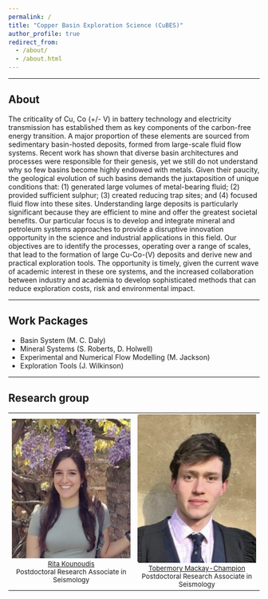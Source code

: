 ```yaml
---
permalink: /
title: "Copper Basin Exploration Science (CuBES)"
author_profile: true
redirect_from: 
  - /about/
  - /about.html
---
```


---
## About
The criticality of Cu, Co (+/- V) in battery technology and electricity transmission has established them as key components of the carbon-free energy transition. A major proportion of these elements are sourced from sedimentary basin-hosted deposits, formed from large-scale fluid flow systems. Recent work has shown that diverse basin architectures and processes were responsible for their genesis, yet we still do not understand why so few basins become highly endowed with metals. Given their paucity, the geological evolution of such basins demands the juxtaposition of unique conditions that: (1) generated large volumes of metal-bearing fluid; (2) provided sufficient sulphur; (3) created reducing trap sites; and (4) focused fluid flow into these sites. Understanding large deposits is particularly significant because they are efficient to mine and offer the greatest societal benefits.
Our particular focus is to develop and integrate mineral and petroleum systems approaches to provide a disruptive innovation opportunity in the science and industrial applications in this field. Our objectives are to identify the processes, operating over a range of scales, that lead to the formation of large Cu-Co-(V) deposits and derive new and practical exploration tools. The opportunity is timely, given the current wave of academic interest in these ore systems, and the increased collaboration between industry and academia to develop sophisticated methods that can reduce exploration costs, risk and environmental impact.

---
## Work Packages
- Basin System (M. C. Daly)
- Mineral Systems (S. Roberts, D. Holwell)
- Experimental and Numerical Flow Modelling (M. Jackson)
- Exploration Tools (J. Wilkinson)

---
## Research group
<table style="width:100%; text-align:center; font-size: 95%;">
  <tr>
    <td>
      <img width="256" src="images/profiles/ritaK.png"><br>
      <a href="https://rita-seismo.github.io">Rita Kounoudis</a><br>
      Postdoctoral Research Associate in Seismology
    </td>
    <td>
      <img width="256" src="images/profiles/tmc.png"><br>
      <a href="https://tmackay-champion.github.io">Tobermory Mackay-Champion</a><br>
      Postdoctoral Research Associate in Seismology
    </td>
  </tr>
</table>


